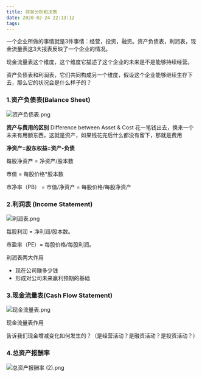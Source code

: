 ```yaml
---
title: 财务分析和决策
date: 2020-02-24 22:13:12
tags:
---
```

一个企业所做的事情就是3件事情：经营，投资，融资。资产负债表，利润表，现金流量表这3大报表反映了一个企业的情况。

现金流量表这个维度，这个维度它描述了这个企业的未来是不是能够持续经营。

资产负债表和利润表，它们共同构成另一个维度，假设这个企业能够继续生存下去，那么它的状况会是什么样子的？

### 1.资产负债表(Balance Sheet)

![资产负债表.png](http://ww1.sinaimg.cn/large/aacc02d8gy1gc6n9gabqsj20ic0mz78a.jpg)

<!--more--> 

**资产与费用的区别** Difference between Asset & Cost
花一笔钱出去，换来一个未来有用额东西，这就是资产，如果钱花完后什么都没有留下，那就是费用

**净资产=股东权益=资产-负债**

每股净资产 = 净资产/股本数

市值 = 每股价格*股本数

市净率（PB） = 市值/净资产 = 每股价格/每股净资产

### 2.利润表 (Income Statement)

![利润表.png](http://ww1.sinaimg.cn/large/aacc02d8gy1gc6opfa0taj20nn0cewgf.jpg)

每股利润 = 净利润/股本数。

市盈率（PE）= 每股价格/每股利润。

利润表两大作用

- 现在公司赚多少钱
- 形成对公司未来赢利预期的基础

### 3.现金流量表(Cash Flow Statement)

![现金流量表.png](http://ww1.sinaimg.cn/large/aacc02d8gy1gc7u1izh6xj20vq0k0whf.jpg)

现金流量表作用

告诉我们现金增减变化如何发生的？（是经营活动？是融资活动？是投资活动？）

### 4.总资产报酬率

![总资产报酬率 (2).png](http://ww1.sinaimg.cn/large/aacc02d8gy1gca5xxj3jdj20jk0cxwf6.jpg)